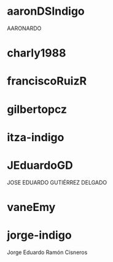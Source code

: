 # aaronDSIndigo
AARONARDO

# charly1988


# franciscoRuizR


# gilbertopcz


# itza-indigo


# JEduardoGD
JOSE EDUARDO GUTIÉRREZ DELGADO

# vaneEmy


# jorge-indigo
Jorge Eduardo Ramón Cisneros

